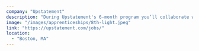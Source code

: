 ```yaml
---
company: "Upstatement"
description: "During Upstatement's 6-month program you’ll collaborate with creative directors, designers, and technologists to provide support across multiple project teams as you build the experience needed to take on increasingly challenging assignments."
image: "/images/apprenticeships/8th-light.jpeg"
link: "https://upstatement.com/jobs/"
location:
  - "Boston, MA"
---
```

